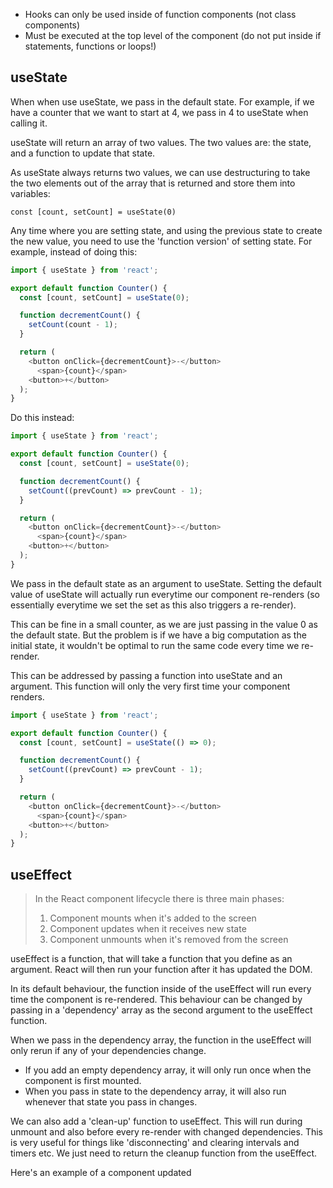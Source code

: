 - Hooks can only be used inside of function components (not class components)
- Must be executed at the top level of the component (do not put inside if statements, functions or loops!)

## useState
When when use useState, we pass in the default state. For example, if we have a counter that we want to start at 4, we pass in 4 to useState when calling it.

useState will return an array of two values. The two values are: the state, and a function to update that state.

As useState always returns two values, we can use destructuring to take the two elements out of the array that is returned and store them into variables:

`const [count, setCount] = useState(0)`

Any time where you are setting state, and using the previous state to create the new value, you need to use the 'function version' of setting state. For example, instead of doing this:

```javascript
import { useState } from 'react';

export default function Counter() {
  const [count, setCount] = useState(0);

  function decrementCount() {
    setCount(count - 1);
  }

  return (
    <button onClick={decrementCount}>-</button>
      <span>{count}</span>
    <button>+</button>
  );
}
```
Do this instead:
```javascript
import { useState } from 'react';

export default function Counter() {
  const [count, setCount] = useState(0);

  function decrementCount() {
    setCount((prevCount) => prevCount - 1);
  }

  return (
    <button onClick={decrementCount}>-</button>
      <span>{count}</span>
    <button>+</button>
  );
}
```

We pass in the default state as an argument to useState. Setting the default value of useState will actually run everytime our component re-renders (so essentially everytime we set the set as this also triggers a re-render). 

This can be fine in a small counter, as we are just passing in the value 0 as the default state. But the problem is if we have a big computation as the initial state, it wouldn't be optimal to run the same code every time we re-render.

This can be addressed by passing a function into useState and an argument. This function will only the very first time your component renders.

```javascript
import { useState } from 'react';

export default function Counter() {
  const [count, setCount] = useState(() => 0);

  function decrementCount() {
    setCount((prevCount) => prevCount - 1);
  }

  return (
    <button onClick={decrementCount}>-</button>
      <span>{count}</span>
    <button>+</button>
  );
}
```

## useEffect

>In the React component lifecycle there is three main phases: 
>
>1) Component mounts when it's added to the screen
>2) Component updates when it receives new state
>3) Component unmounts when it's removed from the screen

useEffect is a function, that will take a function that you define as an argument. React will then run your function after it has updated the DOM.

In its default behaviour, the function inside of the useEffect will run every time the component is re-rendered. This behaviour can be changed by passing in a 'dependency' array as the second argument to the useEffect function.

When we pass in the dependency array, the function in the useEffect will only rerun if any of your dependencies change.

- If you add an empty dependency array, it will only run once when the component is first mounted.
- When you pass in state to the dependency array, it will also run whenever that state you pass in changes.

We can also add a 'clean-up' function to useEffect. This will run during unmount and also before every re-render with changed dependencies. This is very useful for things like 'disconnecting' and clearing intervals and timers etc. We just need to return the cleanup function from the useEffect.

Here's an example of a component updated

